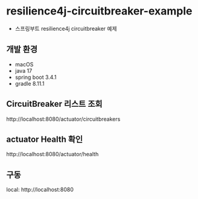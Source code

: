 # resilience4j-circuitbreaker-example
- 스프링부트 resilience4j circuitbreaker 예제

## 개발 환경
- macOS
- java 17
- spring boot 3.4.1
- gradle 8.11.1

## CircuitBreaker 리스트 조회
http://localhost:8080/actuator/circuitbreakers

## actuator Health 확인
http://localhost:8080/actuator/health

## 구동
local: http://localhost:8080